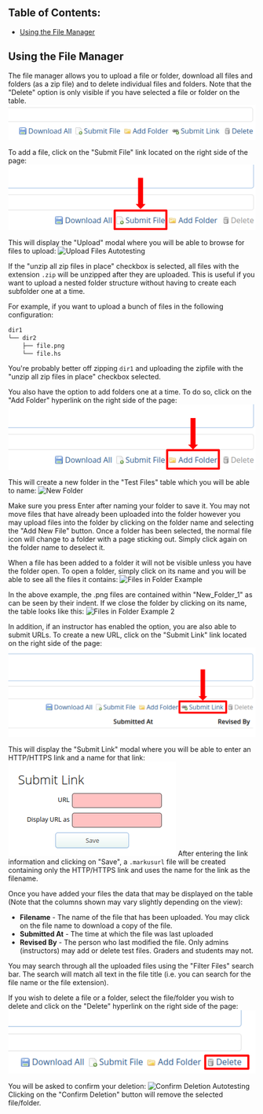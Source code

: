 ## Table of Contents:

- [Using the File Manager](#using-the-file-manager)


## Using the File Manager

The file manager allows you to upload a file or folder, download all files and folders (as a zip file) and to delete individual files and folders. Note that the "Delete" option is only visible if you have selected a file or folder on the table.
![File Manager Options](images/file-manager-options.png)

To add a file, click on the "Submit File" link located on the right side of the page:
![File Manager Options](images/file-manager-submit-file.png)

This will display the "Upload" modal where you will be able to browse for files to upload:
![Upload Files Autotesting](images/file-manager-upload-modal.png)

If the "unzip all zip files in place" checkbox is selected, all files with the extension `.zip` will be unzipped after they are uploaded. This is useful if you want to upload a nested folder structure without having to create each subfolder one at a time.

For example, if you want to upload a bunch of files in the following configuration:

```
dir1
└── dir2
    ├── file.png
    └── file.hs
```

You're probably better off zipping `dir1` and uploading the zipfile with the "unzip all zip files in place" checkbox selected.

You also have the option to add folders one at a time. To do so, click on the "Add Folder" hyperlink on the right side of the page:  ![Add Folder](images/file-manager-add-new-folder.png)

This will create a new folder in the "Test Files" table which you will be able to name:
![New Folder](images/file-manager-rename-folder.png)

Make sure you press Enter after naming your folder to save it. You may not move files that have already been uploaded into the folder however you may upload files into the folder by clicking on the folder name and selecting the "Add New File" button. Once a folder has been selected, the normal file icon will change to a folder with a page sticking out. Simply click again on the folder name to deselect it.

When a file has been added to a folder it will not be visible unless you have the folder open. To open a folder, simply click on its name and you will be able to see all the files it contains:
![Files in Folder Example](images/file-manager-open-folder.png)

In the above example, the .png files are contained within "New_Folder_1" as can be seen by their indent. If we close the folder by clicking on its name, the table looks like this:
![Files in Folder Example 2](images/file-manager-closed-folder.png)

In addition, if an instructor has enabled the option, you are also able to submit URLs. To create a new URL, click on the "Submit Link" link located on the right side of the page:
![File Manager Options](images/file-manager-submit-link.png)

This will display the "Submit Link" modal where you will be able to enter an HTTP/HTTPS link and a name for that link:
![Submit Link Modal Display](images/file-manager-upload-url-modal.png)
After entering the link information and clicking on "Save", a `.markusurl` file will be created containing only the HTTP/HTTPS link and uses the name for the link as the filename. 

Once you have added your files the data that may be displayed on the table (Note that the columns shown may vary slightly depending on the view):

 - **Filename** - The name of the file that has been uploaded. You may click on the file name to download a copy of the file.
 - **Submitted At** - The time at which the file was last uploaded
 - **Revised By** - The person who last modified the file. Only admins (instructors) may add or delete test files. Graders and students may not.

You may search through all the uploaded files using the "Filter Files" search bar. The search will match all text in the file title (i.e. you can search for the file name or the file extension).

If you wish to delete a file or a folder, select the file/folder you wish to delete and click on the "Delete" hyperlink on the right side of the page:
![Delete](images/file-manager-delete.png)

You will be asked to confirm your deletion:
![Confirm Deletion Autotesting](images/file-manager-confirm-delete.png)
Clicking on the "Confirm Deletion" button will remove the selected file/folder.
